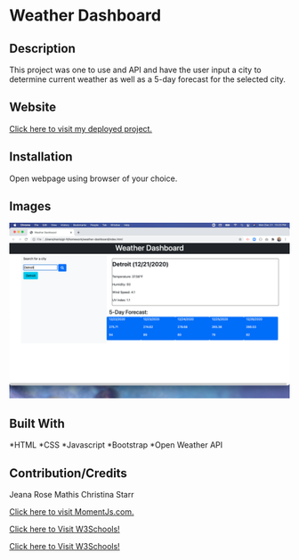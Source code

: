 # Weather Dashboard

## Description
This project was one to use and API and have the user input a city to determine current weather as well as a 5-day forecast for the selected city. 

## Website
<a href="https://marioreid.github.io/weather-dashboard/"> Click here to visit my deployed project.</a>
## Installation
Open webpage using browser of your choice.

## Images
<img src = "WeatherDashboard.png" alt = "main page">

## Built With
*HTML
*CSS
*Javascript
*Bootstrap
*Open Weather API
## Contribution/Credits
Jeana Rose Mathis
Christina Starr

<a href="https://momentjs.com/"> Click here to visit MomentJs.com.</a>

<a href="https://www.w3schools.com"> Click here to Visit W3Schools!</a>

<a href="https://home.openweathermap.org/"> Click here to Visit W3Schools!</a>
